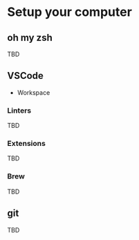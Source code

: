 # Setup your computer

## oh my zsh

TBD

## VSCode

* Workspace

### Linters

TBD

### Extensions

TBD

### Brew

TBD

## git

TBD

